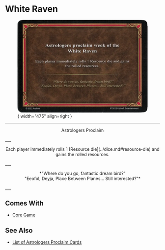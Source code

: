 # White Raven

<figure markdown="span">

![White Raven](../assets/astrologers_proclaim-white_raven.webp){ width="475" align=right }

</figure>

___
<p style="text-align: center;" markdown>Astrologers Proclaim</p>
___
<p style="text-align: center;" markdown>Each player immediately rolls 1 [Resource die](../dice.md#resource-die) and gains the rolled resources.</p>
___
<p style="text-align: center;" markdown>*"Where do you go, fantastic dream bird?"<br>"Eeofol, Deyja, Place Between Planes... Still interested?"*</p>
___


## Comes With

- [Core Game](../content.md)


## See Also

- [List of Astrologers Proclaim Cards](index.md)
